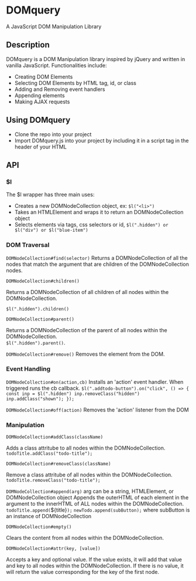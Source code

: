 # DOMquery
A JavaScript DOM Manipulation Library

## Description
DOMquery is a DOM Manipulation library inspired by jQuery and written in vanilla JavaScript. 
Functionalities include:

* Creating DOM Elements
* Selecting DOM Elements by HTML tag, id, or class
* Adding and Removing event handlers
* Appending elements
* Making AJAX requests

## Using DOMquery
* Clone the repo into your project
* Import DOMquery.js into your project by including it in a script tag in the header of your HTML

## API

### $l

The $l wrapper has three main uses:
* Creates a new DOMNodeCollection object, ex: `$l("<li>")`
* Takes an HTMLElement and wraps it to return an DOMNodeCollection object
* Selects elements via tags, css selectors or id, `$l(".hidden") or $l("div") or $l("blue-item")`

### DOM Traversal
`DOMNodeCollection#find(selector)` 
Returns a DOMNodeCollection of all the nodes that match the argument that are children of the DOMNodeCollection nodes.  


`DOMNodeCollection#children()` 

Returns a DOMNodeCollection of all children of all nodes within the DOMNodeCollection.  

`$l(".hidden").children()`

`DOMNodeCollection#parent()`   

Returns a DOMNodeCollection of the parent of all nodes within the DOMNodeCollection.  
`$l(".hidden").parent()`. 
  
`DOMNodeCollection#remove()`
Removes the element from the DOM.

### Event Handling

`DOMNodeCollection#on(action,cb)` 
Installs an 'action' event handler. When triggered runs the cb callback.
`$l(".addtodo-button").on("click", () => {
  const inp = $l(".hidden")
  inp.removeClass("hidden")
  inp.addClass("shown");
});`


`DOMNodeCollection#off(action)` 
Removes the 'action' listener from the DOM


### Manipulation

`DOMNodeCollection#addClass(className)`

Adds a class attritube to all nodes within the DOMNodeCollection.  
`todoTitle.addClass("todo-title");`

`DOMNodeCollection#removeClass(className)`

Remove a class attritube of all nodes within the DOMNodeCollection.  
`todoTitle.removeClass("todo-title");`

`DOMNodeCollection#append(arg)`
arg can be a string, HTMLElement, or DOMNodeCollection object
Appends the outerHTML of each element in the argument to the innerHTML of ALL nodes within the DOMNodeCollection.
`todoTitle.append(`${title}`);`
`newTodo.append(subButton);` where subButton is an instance of DOMNodeCollection

`DOMNodeCollection#empty()`

Clears the content from all nodes within the DOMNodeCollection.

`DOMNodeCollection#attr(key, [value])`

Accepts a key and optional value. 
If the value exists, it will add that value and key to all nodes within the DOMNodeCollection.
If there is no value, it will return the value corresponding for the key of the first node.

